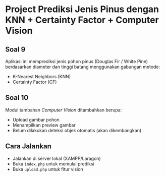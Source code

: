 # Project Prediksi Jenis Pinus dengan KNN + Certainty Factor + Computer Vision

## Soal 9
Aplikasi ini memprediksi jenis pohon pinus (Douglas Fir / White Pine) berdasarkan diameter dan tinggi batang menggunakan gabungan metode:
- K-Nearest Neighbors (KNN)
- Certainty Factor (CF)

## Soal 10
Modul tambahan *Computer Vision* ditambahkan berupa:
- Upload gambar pohon
- Menampilkan preview gambar
- Belum dilakukan deteksi objek otomatis (akan dikembangkan)

## Cara Jalankan
- Jalankan di server lokal (XAMPP/Laragon)
- Buka `index.php` untuk memulai prediksi
- Buka `upload.php` untuk fitur vision
